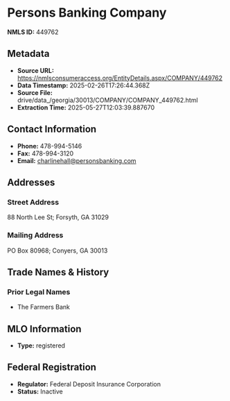 # Persons Banking Company

**NMLS ID:** 449762

## Metadata
- **Source URL:** https://nmlsconsumeraccess.org/EntityDetails.aspx/COMPANY/449762
- **Data Timestamp:** 2025-02-26T17:26:44.368Z
- **Source File:** drive/data_/georgia/30013/COMPANY/COMPANY_449762.html
- **Extraction Time:** 2025-05-27T12:03:39.887670

## Contact Information
- **Phone:** 478-994-5146
- **Fax:** 478-994-3120
- **Email:** charlinehall@personsbanking.com

## Addresses
### Street Address
88 North Lee St; Forsyth, GA 31029

### Mailing Address
PO Box 80968; Conyers, GA 30013

## Trade Names & History
### Prior Legal Names
- The Farmers Bank

## MLO Information
- **Type:** registered

## Federal Registration
- **Regulator:** Federal Deposit Insurance Corporation
- **Status:** Inactive

